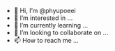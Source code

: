 - 👋 Hi, I’m @phyupoeei
- 👀 I’m interested in ...
- 🌱 I’m currently learning ...
- 💞️ I’m looking to collaborate on ...
- 📫 How to reach me ...

<!---
phyupoeei/phyupoeei is a ✨ special ✨ repository because its `README.md` (this file) appears on your GitHub profile.
You can click the Preview link to take a look at your changes.
--->
